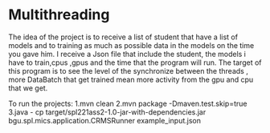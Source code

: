 # Multithreading

The idea of the project is to receive a list of student that have a list of models and to training as much as possible data in the models on the time you gave him.
I receive a Json file that include the student, the models i have to train,cpus ,gpus and the time that the program will run.
The target of this program is to see the level of the synchronize between the threads , more DataBatch that get trained mean more activity from the gpu and cpu that we get.

To run the projects:
1.mvn clean
2.mvn package -Dmaven.test.skip=true
3.java - cp target/spl221ass2-1.0-jar-with-dependencies.jar bgu.spl.mics.application.CRMSRunner example_input.json
